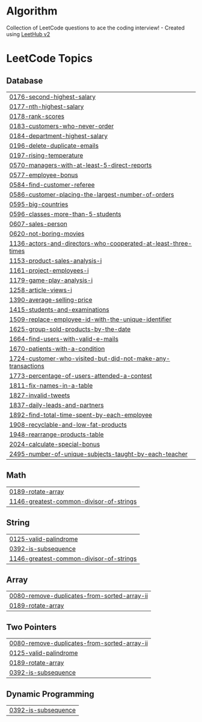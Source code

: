 # Algorithm
Collection of LeetCode questions to ace the coding interview! - Created using [LeetHub v2](https://github.com/arunbhardwaj/LeetHub-2.0)

<!---LeetCode Topics Start-->
# LeetCode Topics
## Database
|  |
| ------- |
| [0176-second-highest-salary](https://github.com/Seung-gyuu/Algorithm/tree/master/0176-second-highest-salary) |
| [0177-nth-highest-salary](https://github.com/Seung-gyuu/Algorithm/tree/master/0177-nth-highest-salary) |
| [0178-rank-scores](https://github.com/Seung-gyuu/Algorithm/tree/master/0178-rank-scores) |
| [0183-customers-who-never-order](https://github.com/Seung-gyuu/Algorithm/tree/master/0183-customers-who-never-order) |
| [0184-department-highest-salary](https://github.com/Seung-gyuu/Algorithm/tree/master/0184-department-highest-salary) |
| [0196-delete-duplicate-emails](https://github.com/Seung-gyuu/Algorithm/tree/master/0196-delete-duplicate-emails) |
| [0197-rising-temperature](https://github.com/Seung-gyuu/Algorithm/tree/master/0197-rising-temperature) |
| [0570-managers-with-at-least-5-direct-reports](https://github.com/Seung-gyuu/Algorithm/tree/master/0570-managers-with-at-least-5-direct-reports) |
| [0577-employee-bonus](https://github.com/Seung-gyuu/Algorithm/tree/master/0577-employee-bonus) |
| [0584-find-customer-referee](https://github.com/Seung-gyuu/Algorithm/tree/master/0584-find-customer-referee) |
| [0586-customer-placing-the-largest-number-of-orders](https://github.com/Seung-gyuu/Algorithm/tree/master/0586-customer-placing-the-largest-number-of-orders) |
| [0595-big-countries](https://github.com/Seung-gyuu/Algorithm/tree/master/0595-big-countries) |
| [0596-classes-more-than-5-students](https://github.com/Seung-gyuu/Algorithm/tree/master/0596-classes-more-than-5-students) |
| [0607-sales-person](https://github.com/Seung-gyuu/Algorithm/tree/master/0607-sales-person) |
| [0620-not-boring-movies](https://github.com/Seung-gyuu/Algorithm/tree/master/0620-not-boring-movies) |
| [1136-actors-and-directors-who-cooperated-at-least-three-times](https://github.com/Seung-gyuu/Algorithm/tree/master/1136-actors-and-directors-who-cooperated-at-least-three-times) |
| [1153-product-sales-analysis-i](https://github.com/Seung-gyuu/Algorithm/tree/master/1153-product-sales-analysis-i) |
| [1161-project-employees-i](https://github.com/Seung-gyuu/Algorithm/tree/master/1161-project-employees-i) |
| [1179-game-play-analysis-i](https://github.com/Seung-gyuu/Algorithm/tree/master/1179-game-play-analysis-i) |
| [1258-article-views-i](https://github.com/Seung-gyuu/Algorithm/tree/master/1258-article-views-i) |
| [1390-average-selling-price](https://github.com/Seung-gyuu/Algorithm/tree/master/1390-average-selling-price) |
| [1415-students-and-examinations](https://github.com/Seung-gyuu/Algorithm/tree/master/1415-students-and-examinations) |
| [1509-replace-employee-id-with-the-unique-identifier](https://github.com/Seung-gyuu/Algorithm/tree/master/1509-replace-employee-id-with-the-unique-identifier) |
| [1625-group-sold-products-by-the-date](https://github.com/Seung-gyuu/Algorithm/tree/master/1625-group-sold-products-by-the-date) |
| [1664-find-users-with-valid-e-mails](https://github.com/Seung-gyuu/Algorithm/tree/master/1664-find-users-with-valid-e-mails) |
| [1670-patients-with-a-condition](https://github.com/Seung-gyuu/Algorithm/tree/master/1670-patients-with-a-condition) |
| [1724-customer-who-visited-but-did-not-make-any-transactions](https://github.com/Seung-gyuu/Algorithm/tree/master/1724-customer-who-visited-but-did-not-make-any-transactions) |
| [1773-percentage-of-users-attended-a-contest](https://github.com/Seung-gyuu/Algorithm/tree/master/1773-percentage-of-users-attended-a-contest) |
| [1811-fix-names-in-a-table](https://github.com/Seung-gyuu/Algorithm/tree/master/1811-fix-names-in-a-table) |
| [1827-invalid-tweets](https://github.com/Seung-gyuu/Algorithm/tree/master/1827-invalid-tweets) |
| [1837-daily-leads-and-partners](https://github.com/Seung-gyuu/Algorithm/tree/master/1837-daily-leads-and-partners) |
| [1892-find-total-time-spent-by-each-employee](https://github.com/Seung-gyuu/Algorithm/tree/master/1892-find-total-time-spent-by-each-employee) |
| [1908-recyclable-and-low-fat-products](https://github.com/Seung-gyuu/Algorithm/tree/master/1908-recyclable-and-low-fat-products) |
| [1948-rearrange-products-table](https://github.com/Seung-gyuu/Algorithm/tree/master/1948-rearrange-products-table) |
| [2024-calculate-special-bonus](https://github.com/Seung-gyuu/Algorithm/tree/master/2024-calculate-special-bonus) |
| [2495-number-of-unique-subjects-taught-by-each-teacher](https://github.com/Seung-gyuu/Algorithm/tree/master/2495-number-of-unique-subjects-taught-by-each-teacher) |
## Math
|  |
| ------- |
| [0189-rotate-array](https://github.com/Seung-gyuu/Algorithm/tree/master/0189-rotate-array) |
| [1146-greatest-common-divisor-of-strings](https://github.com/Seung-gyuu/Algorithm/tree/master/1146-greatest-common-divisor-of-strings) |
## String
|  |
| ------- |
| [0125-valid-palindrome](https://github.com/Seung-gyuu/Algorithm/tree/master/0125-valid-palindrome) |
| [0392-is-subsequence](https://github.com/Seung-gyuu/Algorithm/tree/master/0392-is-subsequence) |
| [1146-greatest-common-divisor-of-strings](https://github.com/Seung-gyuu/Algorithm/tree/master/1146-greatest-common-divisor-of-strings) |
## Array
|  |
| ------- |
| [0080-remove-duplicates-from-sorted-array-ii](https://github.com/Seung-gyuu/Algorithm/tree/master/0080-remove-duplicates-from-sorted-array-ii) |
| [0189-rotate-array](https://github.com/Seung-gyuu/Algorithm/tree/master/0189-rotate-array) |
## Two Pointers
|  |
| ------- |
| [0080-remove-duplicates-from-sorted-array-ii](https://github.com/Seung-gyuu/Algorithm/tree/master/0080-remove-duplicates-from-sorted-array-ii) |
| [0125-valid-palindrome](https://github.com/Seung-gyuu/Algorithm/tree/master/0125-valid-palindrome) |
| [0189-rotate-array](https://github.com/Seung-gyuu/Algorithm/tree/master/0189-rotate-array) |
| [0392-is-subsequence](https://github.com/Seung-gyuu/Algorithm/tree/master/0392-is-subsequence) |
## Dynamic Programming
|  |
| ------- |
| [0392-is-subsequence](https://github.com/Seung-gyuu/Algorithm/tree/master/0392-is-subsequence) |
<!---LeetCode Topics End-->